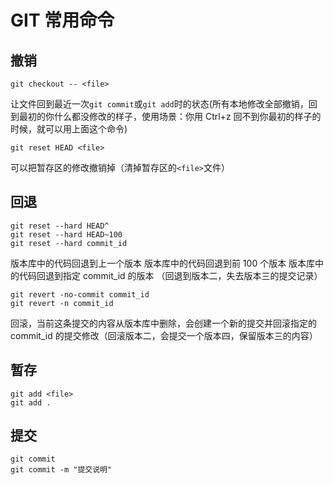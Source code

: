# GIT 常用命令

## 撤销

```
git checkout -- <file>
```

让文件回到最近一次`git commit`或`git add`时的状态(所有本地修改全部撤销，回到最初的你什么都没修改的样子，使用场景：你用 Ctrl+z 回不到你最初的样子的时候，就可以用上面这个命令)

```
git reset HEAD <file>
```

可以把暂存区的修改撤销掉（清掉暂存区的`<file>`文件）

## 回退

```
git reset --hard HEAD^
git reset --hard HEAD~100
git reset --hard commit_id
```

版本库中的代码回退到上一个版本
版本库中的代码回退到前 100 个版本
版本库中的代码回退到指定 commit_id 的版本
（回退到版本二，失去版本三的提交记录）

```
git revert -no-commit commit_id
git revert -n commit_id
```

回滚，当前这条提交的内容从版本库中删除，会创建一个新的提交并回滚指定的 commit_id 的提交修改（回滚版本二，会提交一个版本四，保留版本三的内容）

## 暂存

```
git add <file>
git add .
```

## 提交

```
git commit
git commit -m "提交说明"
```
